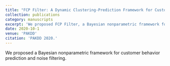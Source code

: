 ```yaml
---
title: "FCP Filter: A Dynamic Clustering-Prediction Framework for Customer Behavior"
collection: publications
category: manuscripts
excerpt: 'We proposed FCP Filter, a Bayesian nonparametric framework for dynamic customer behavior prediction and noise filtering.'
date: 2020-10-1
venue: 'PAKDD'
citation: 'PAKDD 2020.'
---
```


We proposed a Bayesian nonparametric framework for customer behavior prediction and noise filtering.
